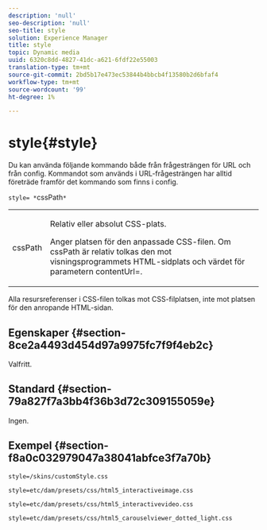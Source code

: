 ```yaml
---
description: 'null'
seo-description: 'null'
seo-title: style
solution: Experience Manager
title: style
topic: Dynamic media
uuid: 6320c8dd-4827-41dc-a621-6fdf22e55003
translation-type: tm+mt
source-git-commit: 2bd5b17e473ec53844b4bbcb4f13580b2d6bfaf4
workflow-type: tm+mt
source-wordcount: '99'
ht-degree: 1%

---
```



# style{#style}

Du kan använda följande kommando både från frågesträngen för URL och från config. Kommandot som används i URL-frågesträngen har alltid företräde framför det kommando som finns i config.

`style= *`cssPath`*`

<table id="table_F800F787CF0342749B934DAEB600C0EB"> 
 <tbody> 
  <tr> 
   <td colname="col1"> <p> <span class="codeph"> <span class="varname"> cssPath</span> </span> </p> </td> 
   <td colname="col2"> <p> Relativ eller absolut CSS-plats. </p> <p>Anger platsen för den anpassade CSS-filen. Om <span class="codeph"><span class="varname"> cssPath</span></span> är relativ tolkas den mot visningsprogrammets HTML-sidplats och värdet för parametern <span class="codeph"> contentUrl=</span>. </p> </td> 
  </tr> 
 </tbody> 
</table>

Alla resursreferenser i CSS-filen tolkas mot CSS-filplatsen, inte mot platsen för den anropande HTML-sidan.

## Egenskaper {#section-8ce2a4493d454d97a9975fc7f9f4eb2c}

Valfritt.

## Standard {#section-79a827f7a3bb4f36b3d72c309155059e}

Ingen.

## Exempel {#section-f8a0c032979047a38041abfce3f7a70b}

`style=/skins/customStyle.css`

`style=etc/dam/presets/css/html5_interactiveimage.css`

`style=etc/dam/presets/css/html5_interactivevideo.css`

`style=etc/dam/presets/css/html5_carouselviewer_dotted_light.css`
